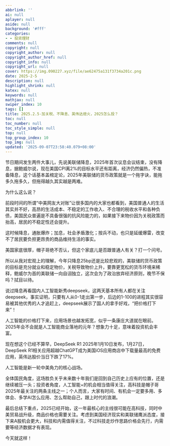 ```yaml
---
abbrlink: ''
ai: null
aplayer: null
aside: null
background: '#fff'
categories:
- - 投资理财
comments: null
copyright: null
copyright_author: null
copyright_author_href: null
copyright_info: null
copyright_url: null
cover: https://img.090227.xyz/file/ae62475a131f3734a201c.png
date: 2025-2-5
description: null
highlight_shrink: null
katex: null
keywords: null
mathjax: null
swiper_index: 10
tags: []
title: 2025.2.5-加关税、不降息、英伟达熄火，2025怎么投？
toc: null
toc_number: null
toc_style_simple: null
top: null
top_group_index: 10
top_img: null
updated: '2025-09-07T23:58:40.079+08:00'
---
```

节日期间发生两件大事儿，先说美联储降息，2025年首次议息会议结束，没有降息，据鲍威尔说，现在美国CPI离2%的目标水平还有距离，经济仍然偏热，不准备降息，这个话基本盖棺定论，2025年美联储的货币政策就是一个拖字诀，能拖多久拖多久，但拖得越久其实越是两难。

为什么这么说？

前段时间的所谓“中美网友大对账”让很多国内的大家也都看到，美国普通人的生活其实并不好，高昂的生活成本、不稳定的工作收入、不合理的税收水平和各种负债，美国民众普遍是不具备很强的抗风险能力的，如果接下来物价因为关税政策而抬高，居民的不稳定性还会提升。

这时候降息，通胀爆炸；加息，社会矛盾激化；按兵不动，也只是延缓爆雷，改变不了居民要负担更昂贵的商品维持生活的事实。

美国家底很厚，帽子哥绝不否认，但这个家底儿是否跟普通人有关？打一个问号。

所以从我对宏观上的理解，今年只降息25bp还是比较悲观的，美联储的货币政策的目标是充分就业和稳定物价，关税导致物价上升，要靠更宽松的货币环境来稀释，鲍威尔为首的美联储一向自诩独立，这次会为了政治放弃经济原则，晚节不保吗？拭目以待。

说过降息再看国内人工智能新秀deepseek，这两天基本所有人都在关注deepseek，事实证明，只要有人从0-1走出第一步，后边的1-100的进程其实很容易被其他优秀的人才追赶上，deepseek展示了国人的拿手好戏，“把价格打下来”！

人工智能的价格打下来，应用场景也越发拓宽，似乎一条康庄大道就在眼前。2025年会不会就是人工智能商业落地的元年？想象力十足，意味着投资机会丰富。

现在想这个已经不算早，DeepSeek R1 2025年1月10日发布，1月27日，DeepSeek R1相关应用超越ChatGPT成为美国iOS应用商店中下载量最高的免费应用，英伟达股价当日下跌了17%。

人工智能是新一轮中美角力的核心战场。

全体国民角度，这场胜负关乎未来数十年我们是回到自己历史上应有的位置，还是继续被压一头；投资者角度，人工智能+的机会相当值得关注，高科技是帽子哥2025年最关注的两条主线之一；个人而言，大家有时间、有机会一定要多用、多体会、多学AI怎么应用、怎么帮助自己，跟上时代的浪潮。

最后总结下重点，2025已经开始，这一年最核心的主线很可能在高科技，同时中美贸易战升级，商品价格也需要关注。考虑到美国经济现实和美联储鹰派态度，接下来A股机会更大，科技和内需值得关注，不过科技走炒作思路价格会先行，内需要等经济数据才有表现。

今天就这样！
